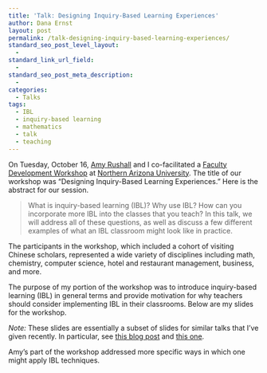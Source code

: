```yaml
---
title: 'Talk: Designing Inquiry-Based Learning Experiences'
author: Dana Ernst
layout: post
permalink: /talk-designing-inquiry-based-learning-experiences/
standard_seo_post_level_layout:
  - 
standard_link_url_field:
  - 
standard_seo_post_meta_description:
  - 
categories:
  - Talks
tags:
  - IBL
  - inquiry-based learning
  - mathematics
  - talk
  - teaching
---
```

On Tuesday, October 16, [Amy Rushall][1] and I co-facilitated a [Faculty Development Workshop][2] at [Northern Arizona University][3]. The title of our workshop was &#8220;Designing Inquiry-Based Learning Experiences.&#8221; Here is the abstract for our session.

> What is inquiry-based learning (IBL)? Why use IBL? How can you incorporate more IBL into the classes that you teach? In this talk, we will address all of these questions, as well as discuss a few different examples of what an IBL classroom might look like in practice.

The participants in the workshop, which included a cohort of visiting Chinese scholars, represented a wide variety of disciplines including math, chemistry, computer science, hotel and restaurant management, business, and more.

The purpose of my portion of the workshop was to introduce inquiry-based learning (IBL) in general terms and provide motivation for why teachers should consider implementing IBL in their classrooms. Below are my slides for the workshop.

<div>
</div>

*Note:* These slides are essentially a subset of slides for similar talks that I&#8217;ve given recently. In particular, see [this blog post][4] and [this one][5].

Amy&#8217;s part of the workshop addressed more specific ways in which one might apply IBL techniques.

 [1]: http://oak.ucc.nau.edu/ald4/
 [2]: http://nau.edu/faculty-development/
 [3]: http://nau.edu
 [4]: http://danaernst.com/talk-inquiry-based-learning-what-why-and-how/
 [5]: http://danaernst.com/talk-inquiry-based-learning-what-why-and-how-2/